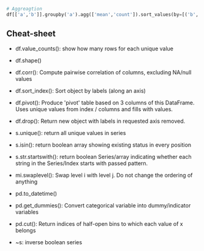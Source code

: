 ```python
# Aggreagtion
df[['a','b']].groupby('a').agg(['mean','count']).sort_values(by=[('b','mean')], ascending=False)
```

## Cheat-sheet
+ df.value_counts(): show how many rows for each unique value
+ df.shape()
+ df.corr(): Compute pairwise correlation of columns, excluding NA/null values
+ df.sort_index(): Sort object by labels (along an axis)
+ df.pivot(): Produce 'pivot' table based on 3 columns of this DataFrame. Uses unique values from index / columns and fills with values.
+ df.drop(): Return new object with labels in requested axis removed.
+ s.unique(): return all unique values in series
+ s.isin(): return boolean array showing existing status in every position
+ s.str.startswith(): return boolean Series/array indicating whether each string in the Series/Index starts with passed pattern.
+ mi.swaplevel(): Swap level i with level j. Do not change the ordering of anything

+ pd.to_datetime()
+ pd.get_dummies(): Convert categorical variable into dummy/indicator variables
+ pd.cut(): Return indices of half-open bins to which each value of x belongs

+ ~s: inverse boolean series
